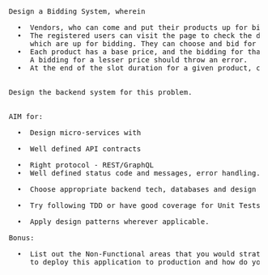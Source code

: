<pre> Design a Bidding System, wherein <br>
   •  Vendors, who can come and put their products up for bidding for a given slot within a date and time duration. 
   •  The registered users can visit the page to check the different products (by category), 
      which are up for bidding. They can choose and bid for a product of their choice. 
   •  Each product has a base price, and the bidding for that product can be done with a price which is higher or equal to this base price. 
      A bidding for a lesser price should throw an error. 
   •  At the end of the slot duration for a given product, choose the winner and send a communication to them. 
   
<br> Design the backend system for this problem.<br> 
<br> AIM for:<br> 
   •  Design micro-services with<br> 
   •  Well defined API contracts<br> 
   •  Right protocol - REST/GraphQL
   •  Well defined status code and messages, error handling.<br> 
   •  Choose appropriate backend tech, databases and design a clean data model, with solid reasoning.<br> 
   •  Try following TDD or have good coverage for Unit Tests.<br> 
   •  Apply design patterns wherever applicable.<br> <br> Bonus:<br> 
   •  List out the Non-Functional areas that you would strategize 
      to deploy this application to production and how do you suggest to achieve the same.<br> </pre>

